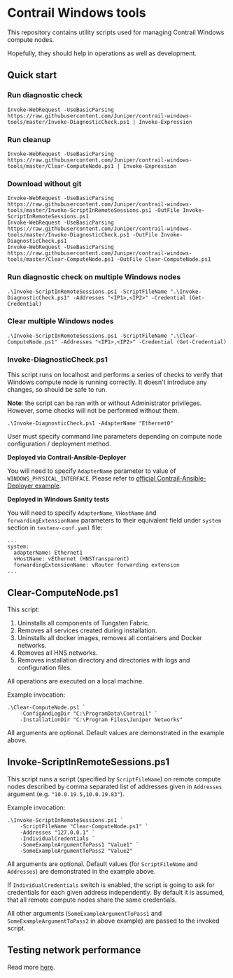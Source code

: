 # Contrail Windows tools

This repository contains utility scripts used for managing Contrail Windows compute nodes.

Hopefully, they should help in operations as well as development.

## Quick start

### Run diagnostic check

```
Invoke-WebRequest -UseBasicParsing https://raw.githubusercontent.com/Juniper/contrail-windows-tools/master/Invoke-DiagnosticCheck.ps1 | Invoke-Expression
```

### Run cleanup

```
Invoke-WebRequest -UseBasicParsing https://raw.githubusercontent.com/Juniper/contrail-windows-tools/master/Clear-ComputeNode.ps1 | Invoke-Expression
```

### Download without git

```
Invoke-WebRequest -UseBasicParsing https://raw.githubusercontent.com/Juniper/contrail-windows-tools/master/Invoke-ScriptInRemoteSessions.ps1 -OutFile Invoke-ScriptInRemoteSessions.ps1
Invoke-WebRequest -UseBasicParsing https://raw.githubusercontent.com/Juniper/contrail-windows-tools/master/Invoke-DiagnosticCheck.ps1 -OutFile Invoke-DiagnosticCheck.ps1
Invoke-WebRequest -UseBasicParsing https://raw.githubusercontent.com/Juniper/contrail-windows-tools/master/Clear-ComputeNode.ps1 -OutFile Clear-ComputeNode.ps1
```

### Run diagnostic check on multiple Windows nodes

```
.\Invoke-ScriptInRemoteSessions.ps1 -ScriptFileName ".\Invoke-DiagnosticCheck.ps1" -Addresses "<IP1>,<IP2>" -Credential (Get-Credential)
```

### Clear multiple Windows nodes

```
.\Invoke-ScriptInRemoteSessions.ps1 -ScriptFileName ".\Clear-ComputeNode.ps1" -Addresses "<IP1>,<IP2>" -Credential (Get-Credential)
```

### Invoke-DiagnosticCheck.ps1

This script runs on localhost and performs a series of checks to verify that Windows compute node
is running correctly. It doesn't introduce any changes, so should be safe to run.

**Note**: the script can be ran with or without Administrator privileges. However, some checks
will not be performed without them.

```
.\Invoke-DiagnosticCheck.ps1 -AdapterName "Ethernet0"
```

User must specify command line parameters depending on compute node configuration / deployment
method.

**Deployed via Contrail-Ansible-Deployer**

You will need to specify `AdapterName` parameter to value of `WINDOWS_PHYSICAL_INTERFACE`.
Please refer to [official Contrail-Ansible-Deployer example](https://github.com/codilime/contrail-ansible-deployer/blob/master/config/instances.yaml.bms_win_example).

**Deployed in Windows Sanity tests**

You will need to specify `AdapterName`, `VHostName` and `forwardingExtensionName` parameters to
their equivalent field under `system` section in `testenv-conf.yaml` file:

```
...
system:
  adapterName: Ethernet1
  vHostName: vEthernet (HNSTransparent)
  forwardingExtensionName: vRouter forwarding extension
...
```
## Clear-ComputeNode.ps1

This script:

1. Uninstalls all components of Tungsten Fabric.
2. Removes all services created during installation.
3. Uninstalls all docker images, removes all containers and Docker networks.
4. Removes all HNS networks.
5. Removes installation directory and directories with logs and configuration files.

All operations are executed on a local machine.

Example invocation:
```
.\Clear-ComputeNode.ps1 `
    -ConfigAndLogDir "C:\ProgramData\Contrail" `
    -InstallationDir "C:\Program Files\Juniper Networks"
```

All arguments are optional. Default values are demonstrated in the example above.

## Invoke-ScriptInRemoteSessions.ps1

This script runs a script (specified by `ScriptFileName`) on remote compute nodes described by comma separated list of addresses given in `Addresses` argument (e.g. `"10.0.19.5,10.0.19.83"`).

Example invocation:
```
.\Invoke-ScriptInRemoteSessions.ps1 `
    -ScriptFileName "Clear-ComputeNode.ps1" `
    -Addresses "127.0.0.1" `
    -IndividualCredentials `
    -SomeExampleArgumentToPass1 "Value1" `
    -SomeExampleArgumentToPass2 "Value2"
```

All arguments are optional. Default values (for `ScriptFileName` and `Addresses`) are demonstrated in the example above.

If `IndividualCredentials` switch is enabled, the script is going to ask for credentials for each given address independently. By default it is assumed, that all remote compute nodes share the same credentials.

All other arguments (`SomeExampleArgumentToPass1` and `SomeExampleArgumentToPass2` in above example) are passed to the invoked script.

## Testing network performance

Read more [here](PerformanceTesting/README.md).
